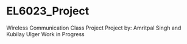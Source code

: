# EL6023_Project
Wireless Communication Class Project
Project by: Amritpal Singh and Kubilay Ulger
Work in Progress
